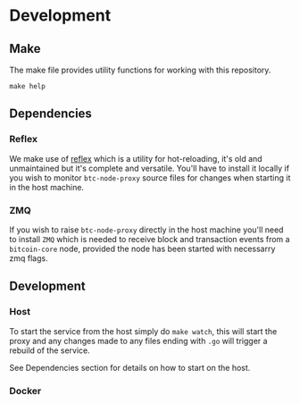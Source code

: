 # Development

## Make
The make file provides utility functions for working with this repository.
```
make help
```

## Dependencies
### Reflex
We make use of [reflex](https://github.com/cespare/reflex) which is a utility for hot-reloading, it's old and unmaintained but it's complete and versatile. You'll have to install it locally if you wish to monitor `btc-node-proxy` source files for changes when starting it in the host machine.

### ZMQ
If you wish to raise `btc-node-proxy` directly in the host machine you'll need to install `ZMQ` which is needed to receive block and transaction events from a `bitcoin-core` node, provided the node has been started with necessarry zmq flags.

## Development
### Host

To start the service from the host simply do `make watch`, this will start the proxy and any changes made to any files ending with `.go` will trigger a rebuild of the service.

See Dependencies section for details on how to start on the host.

### Docker


